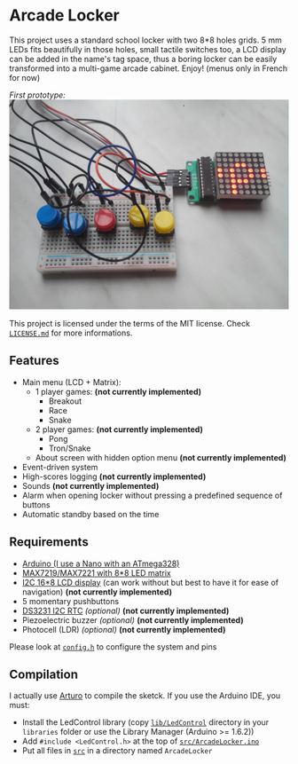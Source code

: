 Arcade Locker
=============

This project uses a standard school locker with two 8*8 holes grids. 5 mm LEDs fits beautifully in those holes, small tactile switches too, a LCD display can be added in the name's tag space, thus a boring locker can be easily transformed into a multi-game arcade cabinet. Enjoy! (menus only in French for now)

*First prototype:*
![First prototype](assets/photos/FirstPrototype.jpg)

This project is licensed under the terms of the MIT license. Check [`LICENSE.md`](LICENSE.md) for more informations.


Features
--------

* Main menu (LCD + Matrix):
  * 1 player games: **(not currently implemented)**
    * Breakout
    * Race
    * Snake
  * 2 player games: **(not currently implemented)**
    * Pong
    * Tron/Snake
  * About screen with hidden option menu **(not currently implemented)**
* Event-driven system
* High-scores logging **(not currently implemented)**
* Sounds **(not currently implemented)**
* Alarm when opening locker without pressing a predefined sequence of buttons
* Automatic standby based on the time


Requirements
------------

* [Arduino (I use a Nano with an ATmega328)](http://www.banggood.com/ATmega328P-Nano-V3-Controller-Board-Compatible-Arduino-p-940937.html)
* [MAX7219/MAX7221 with 8*8 LED matrix](http://www.banggood.com/MAX7219-Dot-Matrix-MCU-LED-Display-Control-Module-Kit-For-Arduino-p-915478.html)
* [I2C 16*8 LCD display](http://www.banggood.com/IIC-I2C-1602-Blue-Backlight-LCD-Display-Module-For-Arduino-p-950726.html) (can work without but best to have it for ease of navigation) **(not currently implemented)**
* 5 momentary pushbuttons
* [DS3231 I2C RTC](http://www.banggood.com/DS3231-AT24C32-IIC-High-Precision-Real-Time-Clock-Module-For-Arduino-p-81066.html) *(optional)* **(not currently implemented)**
* Piezoelectric buzzer *(optional)* **(not currently implemented)**
* Photocell (LDR) *(optional)* **(not currently implemented)**

Please look at [`config.h`](src/config.h) to configure the system and pins


Compilation
-----------

I actually use [Arturo](https://github.com/scottdarch/Arturo) to compile the sketck. If you use the Arduino IDE, you must:

* Install the LedControl library (copy [`lib/LedControl`](lib/LedControl) directory in your `libraries` folder or use the Library Manager (Arduino >= 1.6.2))
* Add `#include <LedControl.h>` at the top of [`src/ArcadeLocker.ino`](src/ArcadeLocker.ino)
* Put all files in [`src`](src) in a directory named `ArcadeLocker`
